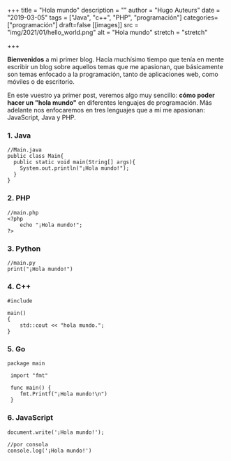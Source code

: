 +++
title = "Hola mundo"
description = ""
author = "Hugo Auteurs"
date = "2019-03-05"
tags = ["Java", "c++", "PHP", "programación"]
categories= ["programación"]
draft=false
[[images]]
  src = "img/2021/01/hello_world.png"
  alt = "Hola mundo"
  stretch = "stretch"

+++

**Bienvenidos** a mi primer blog. Hacía muchísimo tiempo que tenía en mente escribir un blog sobre aquellos temas que me apasionan, que básicamente son temas enfocado a la programación, tanto de aplicaciones web, como móviles o de escritorio.

En este vuestro ya primer post, veremos algo muy sencillo: **cómo poder hacer un "hola mundo"** en diferentes lenguajes de programación. Más adelante nos enfocaremos en tres lenguajes que a mí me apasionan: JavaScript, Java y PHP.

###  1. Java

```
//Main.java
public class Main{
  public static void main(String[] args){
    System.out.println("¡Hola mundo!");
  }
}
```

###  2. PHP

```
//main.php
<?php
	echo "¡Hola mundo!";
?>
```

### 3. Python

```
//main.py
print("¡Hola mundo!")
```



### 4. C++

```
#include 

main()
{
	std::cout << "hola mundo.";
}
```

### 5. Go

```
package main

 import "fmt"

 func main() {
	fmt.Printf("¡Hola mundo!\n")
 }
```

### 6. JavaScript

```
document.write('¡Hola mundo!');

//por consola
console.log('¡Hola mundo!')
```

